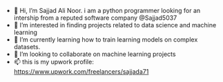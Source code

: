 - 👋 Hi, I’m Sajjad Ali Noor. i am a python programmer looking for an intership from a reputed software company @Sajjad5037
- 👀 I’m interested in finding projects related to data science and machine learning
- 🌱 I’m currently learning how to train learning models on complex datasets. 
- 💞️ I’m looking to collaborate on machine learning projects 
- 📫 this is my upwork profile: https://www.upwork.com/freelancers/sajjada71


<!---
Sajjad5037/Sajjad5037 is a ✨ special ✨ repository because its `README.md` (this file) appears on your GitHub profile.
You can click the Preview link to take a look at your changes.
--->
